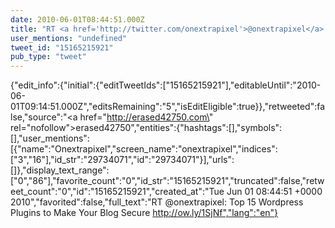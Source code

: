 ```yaml
---
date: 2010-06-01T08:44:51.000Z
title: "RT <a href='http://twitter.com/onextrapixel'>@onextrapixel</a>: Top 15 Wordpress Plugins to Make Your Blog Secure http://ow.ly/1SjNf″"
user_mentions: "undefined"
tweet_id: "15165215921"
pub_type: "tweet"
---
```

{"edit_info":{"initial":{"editTweetIds":["15165215921"],"editableUntil":"2010-06-01T09:14:51.000Z","editsRemaining":"5","isEditEligible":true}},"retweeted":false,"source":"<a href=\"http://erased42750.com\" rel=\"nofollow\">erased42750</a>","entities":{"hashtags":[],"symbols":[],"user_mentions":[{"name":"Onextrapixel","screen_name":"onextrapixel","indices":["3","16"],"id_str":"29734071","id":"29734071"}],"urls":[]},"display_text_range":["0","86"],"favorite_count":"0","id_str":"15165215921","truncated":false,"retweet_count":"0","id":"15165215921","created_at":"Tue Jun 01 08:44:51 +0000 2010","favorited":false,"full_text":"RT @onextrapixel: Top 15 Wordpress Plugins to Make Your Blog Secure http://ow.ly/1SjNf","lang":"en"}
